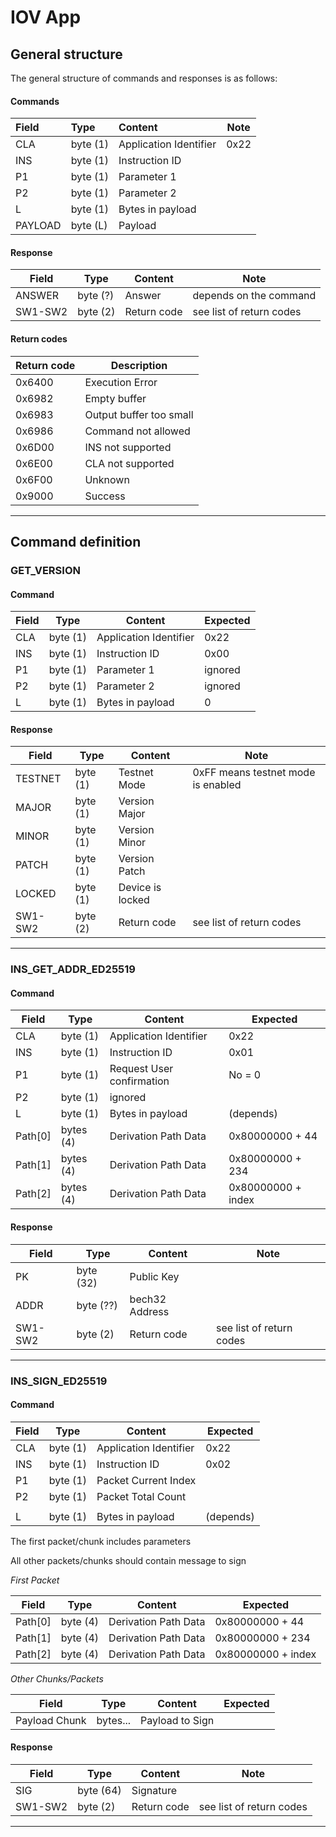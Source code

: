 # IOV App
## General structure

The general structure of commands and responses is as follows:

#### Commands

| Field   | Type     | Content                | Note |
| :------ | :------- | :--------------------- | ---- |
| CLA     | byte (1) | Application Identifier | 0x22 |
| INS     | byte (1) | Instruction ID         |      |
| P1      | byte (1) | Parameter 1            |      |
| P2      | byte (1) | Parameter 2            |      |
| L       | byte (1) | Bytes in payload       |      |
| PAYLOAD | byte (L) | Payload                |      |

#### Response

| Field   | Type     | Content     | Note                     |
| ------- | -------- | ----------- | ------------------------ |
| ANSWER  | byte (?) | Answer      | depends on the command   |
| SW1-SW2 | byte (2) | Return code | see list of return codes |

#### Return codes

| Return code | Description             |
| ----------- | ----------------------- |
| 0x6400      | Execution Error         |
| 0x6982      | Empty buffer            |
| 0x6983      | Output buffer too small |
| 0x6986      | Command not allowed     |
| 0x6D00      | INS not supported       |
| 0x6E00      | CLA not supported       |
| 0x6F00      | Unknown                 |
| 0x9000      | Success                 |

---------

## Command definition

### GET_VERSION

#### Command

| Field | Type     | Content                | Expected |
| ----- | -------- | ---------------------- | -------- |
| CLA   | byte (1) | Application Identifier | 0x22     |
| INS   | byte (1) | Instruction ID         | 0x00     |
| P1    | byte (1) | Parameter 1            | ignored  |
| P2    | byte (1) | Parameter 2            | ignored  |
| L     | byte (1) | Bytes in payload       | 0        |

#### Response

| Field   | Type     | Content          | Note                            |
| ------- | -------- | ---------------- | ------------------------------- |
| TESTNET | byte (1) | Testnet Mode     | 0xFF means testnet mode is enabled |
| MAJOR   | byte (1) | Version Major    |                                 |
| MINOR   | byte (1) | Version Minor    |                                 |
| PATCH   | byte (1) | Version Patch    |                                 |
| LOCKED  | byte (1) | Device is locked |                                 |
| SW1-SW2 | byte (2) | Return code      | see list of return codes        |

--------------

### INS_GET_ADDR_ED25519

#### Command

| Field      | Type           | Content                   | Expected           |
| ---------- | -------------- | ------------------------- | ------------------ |
| CLA        | byte (1)       | Application Identifier    | 0x22               |
| INS        | byte (1)       | Instruction ID            | 0x01               |
| P1         | byte (1)       | Request User confirmation | No = 0             |
| P2         | byte (1)       | ignored                   |                    |
| L          | byte (1)       | Bytes in payload          | (depends)          |
| Path[0]    | bytes (4)      | Derivation Path Data      | 0x80000000 + 44    |
| Path[1]    | bytes (4)      | Derivation Path Data      | 0x80000000 + 234   |
| Path[2]    | bytes (4)      | Derivation Path Data      | 0x80000000 + index |

#### Response

| Field   | Type      | Content               | Note                     |
| ------- | --------- | --------------------- | ------------------------ |
| PK      | byte (32) | Public Key            |                          |
| ADDR    | byte (??) | bech32 Address        |                          |
| SW1-SW2 | byte (2)  | Return code           | see list of return codes |

--------------

### INS_SIGN_ED25519

#### Command

| Field | Type     | Content                | Expected  |
| ----- | -------- | ---------------------- | --------- |
| CLA   | byte (1) | Application Identifier | 0x22      |
| INS   | byte (1) | Instruction ID         | 0x02      |
| P1    | byte (1) | Packet Current Index   |           |
| P2    | byte (1) | Packet Total Count     |
|       |
| L     | byte (1) | Bytes in payload       | (depends) |

The first packet/chunk includes parameters

All other packets/chunks should contain message to sign

*First Packet*

| Field      | Type     | Content                | Expected           |
| ---------- | -------- | ---------------------- | ------------------ |
| Path[0]    | byte (4) | Derivation Path Data   | 0x80000000 + 44    |
| Path[1]    | byte (4) | Derivation Path Data   | 0x80000000 + 234   |
| Path[2]    | byte (4) | Derivation Path Data   | 0x80000000 + index |

*Other Chunks/Packets*

| Field   | Type     | Content         | Expected |
| ------- | -------- | --------------- | -------- |
| Payload Chunk | bytes... | Payload to Sign |          |

#### Response

| Field   | Type      | Content     | Note                     |
| ------- | --------- | ----------- | ------------------------ |
| SIG     | byte (64) | Signature   |                          |
| SW1-SW2 | byte (2)  | Return code | see list of return codes |

--------------
